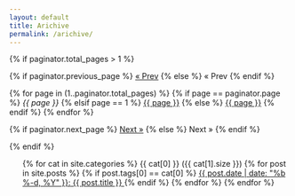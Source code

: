 ```yaml
---
layout: default
title: Arichive
permalink: /arichive/
---
```


{% if paginator.total_pages > 1 %}
<div class="pagination">
  {% if paginator.previous_page %}
    <a href="{{ paginator.previous_page_path | prepend: site.baseurl | replace: '//', '/' }}">&laquo; Prev</a>
  {% else %}
    <span>&laquo; Prev</span>
  {% endif %}

  {% for page in (1..paginator.total_pages) %}
    {% if page == paginator.page %}
      <em>{{ page }}</em>
    {% elsif page == 1 %}
      <a href="{{ '/index.html' | prepend: site.baseurl | replace: '//', '/' }}">{{ page }}</a>
    {% else %}
      <a href="{{ site.paginate_path | prepend: site.baseurl | replace: '//', '/' | replace: ':num', page }}">{{ page }}</a>
    {% endif %}
  {% endfor %}

  {% if paginator.next_page %}
    <a href="{{ paginator.next_page_path | prepend: site.baseurl | replace: '//', '/' }}">Next &raquo;</a>
  {% else %}
    <span>Next &raquo;</span>
  {% endif %}
</div>
{% endif %}

  <ul class="post-list">
    <!-- where the tag is git pages-->
     {% for cat in site.categories %}
	  <!--
		<li class="listing-seperator" id="{{ cat[0] }}">{{ cat[0] }} ({{ cat[1].size }})</li>
	  -->
        <span class="label label-zan">
	<tags class='fa fa-tags'>{{ cat[0] }} ({{ cat[1].size }})</tags>
	</span>
	{% for post in site.posts %}
		{% if  post.tags[0] ==  cat[0] %}
        		 <a class="post-link" href="{{ post.url | prepend: site.baseurl }}"> 
				 <span class="post-meta">{{ post.date | date: "%b %-d, %Y" }}:</span> {{ post.title }}
			 </a>		
		{% endif %}
        {% endfor %}
    {% endfor %}
 </ul>
